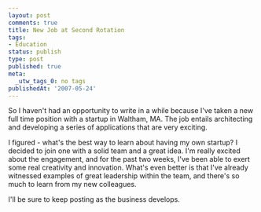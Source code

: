```yaml
---
layout: post
comments: true
title: New Job at Second Rotation
tags:
- Education
status: publish
type: post
published: true
meta:
  _utw_tags_0: no tags
publishedAt: '2007-05-24'
---
```


So I haven't had an opportunity to write in a while because I've taken a new full time position with a startup in Waltham, MA. The job entails architecting and developing a series of applications that are very exciting.

I figured - what's the best way to learn about having my own startup? I decided to join one with a solid team and a great idea. I'm really excited about the engagement, and for the past two weeks, I've been able to exert some real creativity and innovation. What's even better is that I've already witnessed examples of great leadership within the team, and there's so much to learn from my new colleagues.

I'll be sure to keep posting as the business develops.
